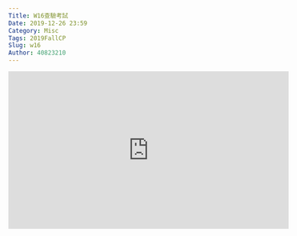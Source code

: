 ```yaml
---
Title: W16查驗考試
Date: 2019-12-26 23:59
Category: Misc
Tags: 2019FallCP
Slug: w16
Author: 40823210
---
```




<!-- PELICAN_END_SUMMARY -->

<iframe width="560" height="315" src="https://www.youtube.com/embed/ulq3CrU1hiM" frameborder="0" allow="accelerometer; autoplay; encrypted-media; gyroscope; picture-in-picture" allowfullscreen></iframe>